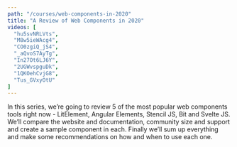 ```yaml
---
path: "/courses/web-components-in-2020"
title: "A Review of Web Components in 2020"
videos: [
  "hu5svNRLVts",
  "M8w5ieWAcg4",
  "CO0zgiQ_jS4",
  "_aQvoS7AyTg",
  "In27Ot6LJ6Y",
  "2UGWvspguDk",
  "1QKOehCvjG8",
  "Tus_GVxyOtU"
]
---
```


In this series, we’re going to review 5 of the most popular web components tools right now - LitElement, Angular Elements, Stencil JS, Bit and Svelte JS. We’ll compare the website and documentation, community size and support and create a sample component in each. Finally we’ll sum up everything and make some recommendations on how and when to use each one.